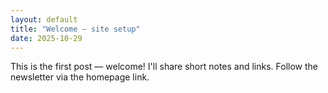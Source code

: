 ```yaml
---
layout: default
title: "Welcome — site setup"
date: 2025-10-29
---
```


This is the first post — welcome! I'll share short notes and links. Follow the newsletter via the homepage link.
